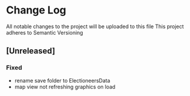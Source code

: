 # Change Log
All notable changes to the project will be uploaded to this file
This project adheres to Semantic Versioning

## [Unreleased]
### Fixed
- rename save folder to ElectioneersData
- map view not refreshing graphics on load

